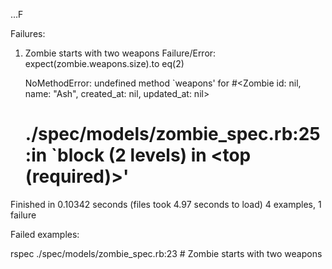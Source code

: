 ...F

Failures:

  1) Zombie starts with two weapons
     Failure/Error: expect(zombie.weapons.size).to eq(2)

     NoMethodError:
       undefined method `weapons' for #<Zombie id: nil, name: "Ash", created_at: nil, updated_at: nil>
     # ./spec/models/zombie_spec.rb:25:in `block (2 levels) in <top (required)>'

Finished in 0.10342 seconds (files took 4.97 seconds to load)
4 examples, 1 failure

Failed examples:

rspec ./spec/models/zombie_spec.rb:23 # Zombie starts with two weapons

